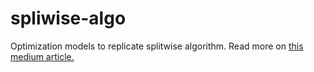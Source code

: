 # spliwise-algo
Optimization models to replicate splitwise algorithm.
Read more on [this medium article.](https://medium.com/@juan_bohorquez)
